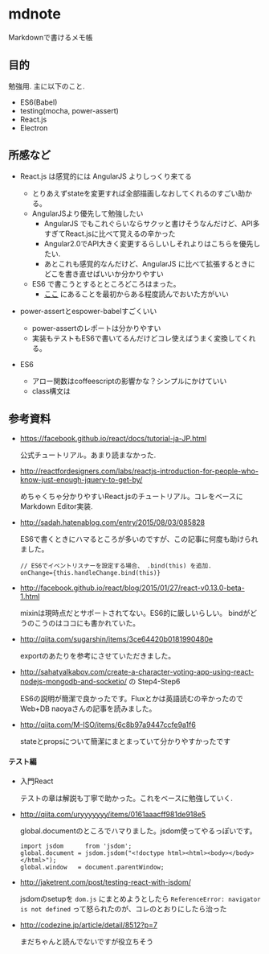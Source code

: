 # mdnote

Markdownで書けるメモ帳

## 目的

勉強用. 主に以下のこと.

- ES6(Babel)
- testing(mocha, power-assert)
- React.js
- Electron


## 所感など

- React.js は感覚的には AngularJS よりしっくり来てる
    - とりあえずstateを変更すれば全部描画しなおしてくれるのすごい助かる。
    - AngularJSより優先して勉強したい
        - AngularJS でもこれぐらいならサクッと書けそうなんだけど、API多すぎてReact.jsに比べて覚えるの辛かった
        - Angular2.0でAPI大きく変更するらしいしそれよりはこちらを優先したい.
        - あとこれも感覚的なんだけど、AngularJS に比べて拡張するときにどこを書き直せばいいか分かりやすい
    - ES6 で書こうとするとところどころはまった。
        - [ここ](http://qiita.com/tell-k/items/a449f60ad3494fda00fa) にあることを最初からある程度読んでおいた方がいい


- power-assertとespower-babelすごくいい
    - power-assertのレポートは分かりやすい
    - 実装もテストもES6で書いてるんだけどコレ使えばうまく変換してくれる。

- ES6
    - アロー関数はcoffeescriptの影響かな？シンプルにかけていい
    - class構文は

## 参考資料

- https://facebook.github.io/react/docs/tutorial-ja-JP.html

    公式チュートリアル。あまり読まなかった.

- http://reactfordesigners.com/labs/reactjs-introduction-for-people-who-know-just-enough-jquery-to-get-by/

    めちゃくちゃ分かりやすいReact.jsのチュートリアル。コレをベースにMarkdown Editor実装.

- http://sadah.hatenablog.com/entry/2015/08/03/085828

    ES6で書くときにハマるところが多いのですが、この記事に何度も助けられました。

    ```
    // ES6でイベントリスナーを設定する場合、 .bind(this) を追加.
    onChange={this.handleChange.bind(this)}
    ```

- http://facebook.github.io/react/blog/2015/01/27/react-v0.13.0-beta-1.html

    mixinは現時点だとサポートされてない。ES6的に厳しいらしい。
    bindがどうのこうのはココにも書かれていた。

- http://qiita.com/sugarshin/items/3ce64420b0181990480e

    exportのあたりを参考にさせていただきました。

- http://sahatyalkabov.com/create-a-character-voting-app-using-react-nodejs-mongodb-and-socketio/ の Step4-Step6

    ES6の説明が簡潔で良かったです。Fluxとかは英語読むの辛かったのでWeb+DB naoyaさんの記事を読みました。

- http://qiita.com/M-ISO/items/6c8b97a9447ccfe9a1f6

    stateとpropsについて簡潔にまとまっていて分かりやすかったです

#### テスト編

- 入門React

    テストの章は解説も丁寧で助かった。これをベースに勉強していく.

- http://qiita.com/uryyyyyyy/items/0161aaacff981de918e5

    global.documentのところでハマりました。jsdom使ってやるっぽいです。

    ```
    import jsdom      from 'jsdom';
    global.document = jsdom.jsdom("<!doctype html><html><body></body></html>");
    global.window   = document.parentWindow;
    ```

- http://jaketrent.com/post/testing-react-with-jsdom/

    jsdomのsetupを `dom.js` にまとめようとしたら `ReferenceError: navigator is not defined`
    って怒られたのが、コレのとおりにしたら治った

- http://codezine.jp/article/detail/8512?p=7

    まだちゃんと読んでないですが役立ちそう

